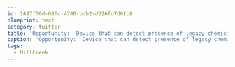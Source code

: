 ```yaml
---
id: 1497f60d-086c-4780-bdb2-d326fd7d61c8
blueprint: text
category: twitter
title: 'Opportunity:  Device that can detect presence of legacy chemicals in H2O in under 6 days. #MillCreek'
caption: 'Opportunity:  Device that can detect presence of legacy chemicals in H2O in under 6 days. <span class="hashtag hashtag_local">#<a href="http://tweettemp.darylchymko.ca/?tag=millcreek">MillCreek</a>'
tags:
  - MillCreek
---
```

